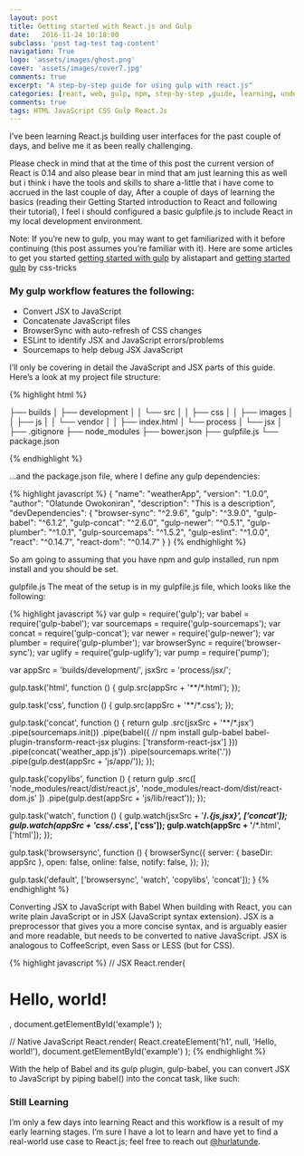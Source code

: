 ```yaml
---
layout: post
title: Getting started with React.js and Gulp
date:   2016-11-24 10:18:00
subclass: 'post tag-test tag-content'
navigation: True
logo: 'assets/images/ghost.png'
cover: 'assets/images/cover7.jpg'
comments: true
excerpt: "A step-by-step guide for using gulp with react.js"
categories: [react, web, gulp, npm, step-by-step ,guide, learning, understand react]
comments: true
tags: HTML JavaScript CSS Gulp React.Js
---
```


I’ve been learning React.js building user interfaces for the past couple of days, and belive me it as been really challenging.

Please check in mind that at the time of this post the current version of React is 0.14 and also please bear in mind that am just learning this as well but i think i have the tools and skills to share a-little that i have come to accrued in the last couple of day, After a couple of days of learning the basics (reading their Getting Started introduction to React and following their tutorial), I feel i should configured a basic gulpfile.js to include React in my local development environment.


Note: If you’re new to gulp, you may want to get familiarized with it before continuing (this post assumes you’re familiar with it). 
Here are some articles to get you started [getting started with gulp](http://alistapart.com/blog/post/getting-started-with-gulp) by alistapart and 
[getting started gulp](https://css-tricks.com/getting-started-gulp/) by css-tricks


### My gulp workflow features the following:

* Convert JSX to JavaScript
* Concatenate JavaScript files
* BrowserSync with auto-refresh of CSS changes
* ESLint to identify JSX and JavaScript errors/problems
* Sourcemaps to help debug JSX JavaScript

I’ll only be covering in detail the JavaScript and JSX parts of this guide. Here’s a look at my project file structure:

{% highlight html %}

├── builds
│   ├── development
│   │   └── src
│   │       ├── css
│   │       ├── images
│   │       ├── js
│   │       └── vendor
│   │   ├── index.html
│   └── process
│       └── jsx
│
├── .gitignore
├── node_modules
├── bower.json
├── gulpfile.js
└── package.json

{% endhighlight %}

…and the package.json file, where I define any gulp dependencies:

{% highlight javascript %}
{
  "name": "weatherApp",
  "version": "1.0.0",
  "author": "Olatunde Owokoniran",
  "description": "This is a description",
  "devDependencies": {
    "browser-sync": "^2.9.6",
    "gulp": "^3.9.0",
    "gulp-babel": "^6.1.2",
    "gulp-concat": "^2.6.0",
    "gulp-newer": "^0.5.1",
    "gulp-plumber": "^1.0.1",
    "gulp-sourcemaps": "^1.5.2",
    "gulp-eslint": "^1.0.0",
    "react": "^0.14.7",
    "react-dom": "^0.14.7"
  }
}
{% endhighlight %}

So am going to assuming that you have npm and gulp installed, run npm install and you should be set.

gulpfile.js
The meat of the setup is in my gulpfile.js file, which looks like the following:

{% highlight javascript %}
var gulp          = require('gulp');
var babel         = require('gulp-babel');
var sourcemaps    = require('gulp-sourcemaps');
var concat        = require('gulp-concat');
var newer         = require('gulp-newer');
var plumber       = require('gulp-plumber');
var browserSync   = require('browser-sync');
var uglify        = require('gulp-uglify');
var pump          = require('pump');

var appSrc = 'builds/development/',
    jsxSrc = 'process/jsx/';

gulp.task('html', function () {
    gulp.src(appSrc + '**/*.html');
});

gulp.task('css', function () {
    gulp.src(appSrc + '**/*.css');
});

gulp.task('concat', function () {
    return gulp
        .src(jsxSrc + '**/*.jsx')
        .pipe(sourcemaps.init())
        .pipe(babel({
            // npm install gulp-babel babel-plugin-transform-react-jsx
            plugins: ['transform-react-jsx']
        }))
        .pipe(concat('weather_app.js'))
        .pipe(sourcemaps.write('.'))
        .pipe(gulp.dest(appSrc + 'js/app/'));
});

gulp.task('copylibs', function () {
    return gulp
        .src([
            'node_modules/react/dist/react.js',
            'node_modules/react-dom/dist/react-dom.js'
        ])
        .pipe(gulp.dest(appSrc + 'js/lib/react'));
});

gulp.task('watch', function () {
    gulp.watch(jsxSrc + '**/*.{js,jsx}', ['concat']);
    gulp.watch(appSrc + 'css/*.css', ['css']);
    gulp.watch(appSrc + '**/*.html', ['html']);
});

gulp.task('browsersync', function () {
    browserSync({
        server: {
            baseDir: appSrc
        },
        open: false,
        online: false,
        notify: false,
    });
});

gulp.task('default', ['browsersync', 'watch', 'copylibs', 'concat']);
}
{% endhighlight %}


Converting JSX to JavaScript with Babel
When building with React, you can write plain JavaScript or in JSX (JavaScript syntax extension). JSX is a preprocessor that gives you a more concise syntax, and is arguably easier and more readable, but needs to be converted to native JavaScript. JSX is analogous to CoffeeScript, even Sass or LESS (but for CSS).

{% highlight javascript %}
// JSX
React.render(
  <h1>Hello, world!</h1>,
  document.getElementById('example')
);

// Native JavaScript
React.render(
  React.createElement('h1', null, 'Hello, world!'),
  document.getElementById('example')
);
{% endhighlight %}


With the help of Babel and its gulp plugin, gulp-babel, you can convert JSX to JavaScript by piping babel() into the concat task, like such:

### Still Learning
I’m only a few days into learning React and this workflow is a result of my early learning stages. I’m sure I have a lot to learn and have yet to find a real-world use case to React.js; feel free to reach out [@hurlatunde](https://twitter.com/hurlatunde/).

